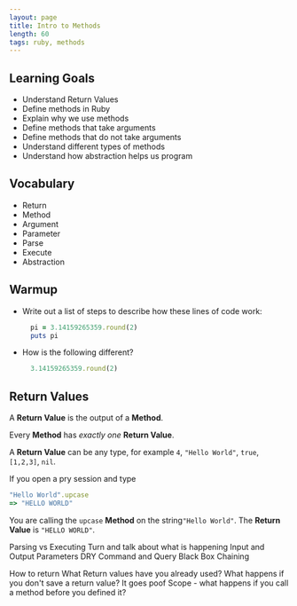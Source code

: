 ```yaml
---
layout: page
title: Intro to Methods
length: 60
tags: ruby, methods
---
```


## Learning Goals

* Understand Return Values
* Define methods in Ruby
* Explain why we use methods
* Define methods that take arguments
* Define methods that do not take arguments
* Understand different types of methods
* Understand how abstraction helps us program

## Vocabulary
* Return
* Method
* Argument
* Parameter
* Parse
* Execute
* Abstraction

## Warmup

* Write out a list of steps to describe how these lines of code work:
  ```ruby
    pi = 3.14159265359.round(2)
    puts pi
  ```
* How is the following different?
  ```ruby
    3.14159265359.round(2)
  ```

## Return Values

A **Return Value** is the output of a **Method**.

Every **Method** has *exactly one* **Return Value**.

A **Return Value** can be any type, for example `4`, `"Hello World"`, `true`, `[1,2,3]`, `nil`.

If you open a pry session and type

```ruby
"Hello World".upcase
=> "HELLO WORLD"
```

You are calling the `upcase` **Method** on the string`"Hello World"`. The **Return Value** is `"HELLO WORLD"`.





Parsing vs Executing
  Turn and talk about what is happening
Input and Output
Parameters
DRY
Command and Query
Black Box
Chaining


How to return
What Return values have you already used?
What happens if you don't save a return value?
  It goes poof
Scope - what happens if you call a method before you defined it?
